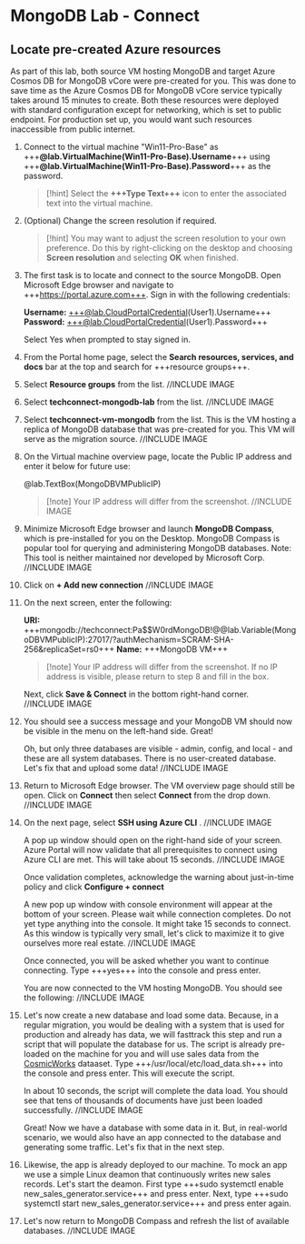 # MongoDB Lab - Connect

## Locate pre-created Azure resources

As part of this lab, both source VM hosting MongoDB and target Azure Cosmos DB for MongoDB vCore were pre-created for you. This was done to save time as the Azure Cosmos DB for MongoDB vCore service typically takes around 15 minutes to create. Both these resources were deployed with standard configuration except for networking, which is set to public endpoint. For production set up, you would want such resources inaccessible from public internet.

1. Connect to the virtual machine "Win11-Pro-Base" as +++**@lab.VirtualMachine(Win11-Pro-Base).Username**+++ using +++**@lab.VirtualMachine(Win11-Pro-Base).Password**+++ as the password. 

    >[!hint] Select the **+++Type Text+++** icon to enter the associated text into the virtual machine. 

2. (Optional) Change the screen resolution if required. 

    >[!hint] You may want to adjust the screen resolution to your own preference. Do this by right-clicking on the desktop and choosing **Screen resolution** and selecting **OK** when finished. 

3. The first task is to locate and connect to the source MongoDB. Open Microsoft Edge browser and navigate to +++https://portal.azure.com+++. Sign in with the following credentials: 

    **Username:** +++@lab.CloudPortalCredential(User1).Username+++   
    **Password:** +++@lab.CloudPortalCredential(User1).Password+++
   
   Select Yes when prompted to stay signed in.

4. From the Portal home page, select the **Search resources, services, and docs** bar at the top and search for +++resource groups+++. 

5. Select **Resource groups** from the list.
//INCLUDE IMAGE

6. Select **techconnect-mongodb-lab** from the list.
//INCLUDE IMAGE

7. Select **techconnect-vm-mongodb** from the list. This is the VM hosting a replica of MongoDB database that was pre-created for you. This VM will serve as the migration source.
//INCLUDE IMAGE

8. On the Virtual machine overview page, locate the Public IP address and enter it below for future use:

    @lab.TextBox(MongoDBVMPublicIP)

    >[!note] Your IP address will differ from the screenshot. 
//INCLUDE IMAGE

9. Minimize Microsoft Edge browser and launch **MongoDB Compass**, which is pre-installed for you on the Desktop. MongoDB Compass is popular tool for querying and administering MongoDB databases. Note: This tool is neither maintained nor developed by Microsoft Corp.
//INCLUDE IMAGE

10. Click on **+ Add new connection**
//INCLUDE IMAGE

11. On the next screen, enter the following:

    **URI:** +++mongodb://techconnect:Pa$$W0rdMongoDB!@@lab.Variable(MongoDBVMPublicIP):27017/?authMechanism=SCRAM-SHA-256&replicaSet=rs0+++
    **Name:** +++MongoDB VM+++

    >[!note] Your IP address will differ from the screenshot. If no IP address is visible, please return to step 8 and fill in the box.

    Next, click **Save & Connect** in the bottom right-hand corner.   
//INCLUDE IMAGE

12. You should see a success message and your MongoDB VM should now be visible in the menu on the left-hand side. Great!

    Oh, but only three databases are visible - admin, config, and local - and these are all system databases. There is no user-created database. Let's fix that and upload some data!
//INCLUDE IMAGE

13. Return to Microsoft Edge browser. The VM overview page should still be open. Click on **Connect** then select **Connect** from the drop down.
//INCLUDE IMAGE

14. On the next page, select **SSH using Azure CLI** .
//INCLUDE IMAGE

    A pop up window should open on the right-hand side of your screen. Azure Portal will now validate that all prerequisites to connect using Azure CLI are met. This will take about 15 seconds. //INCLUDE IMAGE

    Once validation completes, acknowledge the warning about just-in-time policy and click **Configure + connect**

    A new pop up window with console environment will appear at the bottom of your screen. Please wait while connection completes. Do not yet type anything into the console. It might take 15 seconds to connect. As this window is typically very small, let's click to maximize it to give ourselves more real estate.
//INCLUDE IMAGE

    Once connected, you will be asked whether you want to continue connecting. Type +++yes+++ into the console and press enter.

    You are now connected to the VM hosting MongoDB. You should see the following:
//INCLUDE IMAGE

15. Let's now create a new database and load some data. Because, in a regular migration, you would be dealing with a system that is used for production and already has data, we will fasttrack this step and run a script that will populate the database for us. The script is already pre-loaded on the machine for you and will use sales data from the [CosmicWorks](https://github.com/AzureCosmosDB/CosmicWorks) dataaset. Type +++/usr/local/etc/load_data.sh+++ into the console and press enter. This will execute the script.

    In about 10 seconds, the script will complete the data load. You should see that tens of thousands of documents have just been loaded successfully.
//INCLUDE IMAGE

    Great! Now we have a database with some data in it. But, in real-world scenario, we would also have an app connected to the database and generating some traffic. Let's fix that in the next step.

16. Likewise, the app is already deployed to our machine. To mock an app we use a simple Linux deamon that continuously writes new sales records. Let's start the deamon. First type +++sudo systemctl enable new_sales_generator.service+++ and press enter. Next, type +++sudo systemctl start new_sales_generator.service+++ and press enter again.

17. Let's now return to MongoDB Compass and refresh the list of available databases.
//INCLUDE IMAGE

